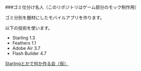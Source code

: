 ###ゴミ仕分け名人（このリポジトリはゲーム部分のモック制作用）

ゴミ分別を題材にしたモバイルアプリを作ります。

以下の技術を使います。
- Starling 1.3
- Feathers 1.1
- Adobe Air 3.7
- Flash Builder 4.7

[Starlingとかで何か作る会（仮）](http://www.facebook.com/groups/234535496665296/)

